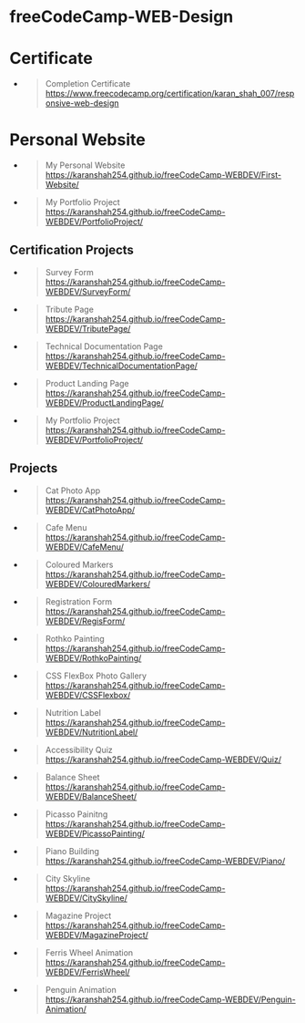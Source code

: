 # freeCodeCamp-WEB-Design
# Certificate

- >Completion Certificate<br>https://www.freecodecamp.org/certification/karan_shah_007/responsive-web-design
# Personal Website

- >My Personal Website<br>https://karanshah254.github.io/freeCodeCamp-WEBDEV/First-Website/
- >My Portfolio Project<br>https://karanshah254.github.io/freeCodeCamp-WEBDEV/PortfolioProject/

## Certification Projects

- >Survey Form<br>https://karanshah254.github.io/freeCodeCamp-WEBDEV/SurveyForm/
- >Tribute Page<br>https://karanshah254.github.io/freeCodeCamp-WEBDEV/TributePage/
- >Technical Documentation Page<br>https://karanshah254.github.io/freeCodeCamp-WEBDEV/TechnicalDocumentationPage/
- >Product Landing Page<br>https://karanshah254.github.io/freeCodeCamp-WEBDEV/ProductLandingPage/
- >My Portfolio Project<br>https://karanshah254.github.io/freeCodeCamp-WEBDEV/PortfolioProject/


## Projects

- >Cat Photo App<br>https://karanshah254.github.io/freeCodeCamp-WEBDEV/CatPhotoApp/
- >Cafe Menu<br>https://karanshah254.github.io/freeCodeCamp-WEBDEV/CafeMenu/
- >Coloured Markers<br>https://karanshah254.github.io/freeCodeCamp-WEBDEV/ColouredMarkers/
- >Registration Form<br>https://karanshah254.github.io/freeCodeCamp-WEBDEV/RegisForm/
- >Rothko Painting<br>https://karanshah254.github.io/freeCodeCamp-WEBDEV/RothkoPainting/
- >CSS FlexBox Photo Gallery<br>https://karanshah254.github.io/freeCodeCamp-WEBDEV/CSSFlexbox/ 
- >Nutrition Label<br>https://karanshah254.github.io/freeCodeCamp-WEBDEV/NutritionLabel/
- >Accessibility Quiz<br>https://karanshah254.github.io/freeCodeCamp-WEBDEV/Quiz/
- >Balance Sheet<br>https://karanshah254.github.io/freeCodeCamp-WEBDEV/BalanceSheet/
- >Picasso Painitng<br>https://karanshah254.github.io/freeCodeCamp-WEBDEV/PicassoPainting/
- >Piano Building<br>https://karanshah254.github.io/freeCodeCamp-WEBDEV/Piano/
- >City Skyline<br>https://karanshah254.github.io/freeCodeCamp-WEBDEV/CitySkyline/
- >Magazine Project<br>https://karanshah254.github.io/freeCodeCamp-WEBDEV/MagazineProject/
- >Ferris Wheel Animation<br>https://karanshah254.github.io/freeCodeCamp-WEBDEV/FerrisWheel/
- >Penguin Animation<br>https://karanshah254.github.io/freeCodeCamp-WEBDEV/Penguin-Animation/
